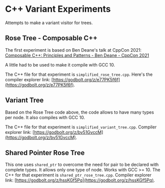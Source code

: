 # C++ Variant Experiments

Attempts to make a variant visitor for trees.

## Rose Tree - Composable C++

The first experiment is based on Ben Deane's talk at CppCon 2021: 
[Composable C++: Principles and Patterns - Ben Deane - CppCon 2021](https://www.youtube.com/watch?v=1-IuTLrwpuU)

A little had to be used to make it compile with GCC 10.

The C++ file for that experiment is `simplified_rose_tree.cpp`.
Here's the compiler explorer link: [https://godbolt.org/z/e77PK5f6f](https://godbolt.org/z/e77PK5f6f).

## Variant Tree

Based on the Rose Tree code above, the code allows to have many types per node.
It also compiles with GCC 10.

The C++ file for that experiment is `simplified_variant_tree.cpp`.
Compiler explorer link: [https://godbolt.org/z/bv51GvccM](https://godbolt.org/z/bv51GvccM).

## Shared Pointer Rose Tree

This one uses `shared_ptr` to overcome the need for pair to be declared with complete types. It allows only one type of node.
Works with GCC >= 10.
The C++ for that experiment is `shared_ptr_rose_tree.cpp`.
Compiler explorer link: 
[https://godbolt.org/z/hssKGf5Pq](https://godbolt.org/z/hssKGf5Pq).
